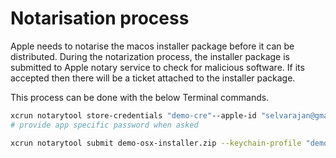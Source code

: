# Notarisation process

Apple needs to notarise the macos installer package before it can be distributed. During the notarization process, the installer package is submitted to Apple notary service to check for malicious software. If its accepted then there will be a ticket attached to the installer package.

This process can be done with the below Terminal commands.

```sh
xcrun notarytool store-credentials "demo-cre"--apple-id "selvarajan@gmail.com" --team-id "BY6*******"
# provide app specific password when asked

xcrun notarytool submit demo-osx-installer.zip --keychain-profile "demo-cre" --wait --webhook "https://selvarajan.in"
```
